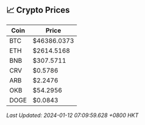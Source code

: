 ## 📈 Crypto Prices

| Coin | Price |
| ---- | ----- |
| BTC | $46386.0373 |
| ETH | $2614.5168 |
| BNB | $307.5711 |
| CRV | $0.5786 |
| ARB | $2.2476 |
| OKB | $54.2956 |
| DOGE | $0.0843 |

_Last Updated: 2024-01-12 07:09:59.628 +0800 HKT_